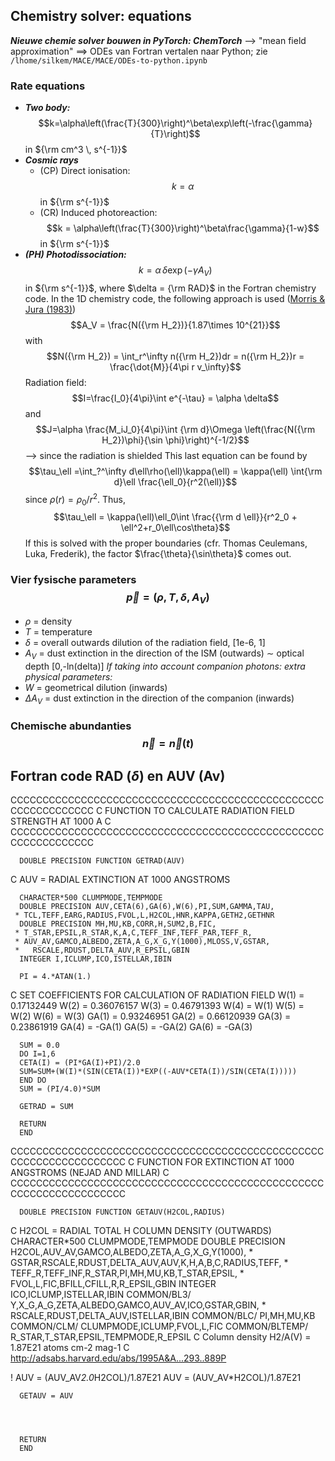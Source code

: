 ## Chemistry solver: equations

***Nieuwe chemie solver bouwen in PyTorch: $ChemTorch$*** --> "mean field approximation"
	==> ODEs van Fortran vertalen naar Python; zie $\texttt{/lhome/silkem/MACE/MACE/ODEs-to-python.ipynb}$

### Rate equations 
- ***Two body:*** $$k=\alpha\left(\frac{T}{300}\right)^\beta\exp\left(-\frac{\gamma}{T}\right)$$ in ${\rm cm^3 \, s^{-1}}$
- ***Cosmic rays***
	- (CP) Direct ionisation: $$k=\alpha$$ in ${\rm s^{-1}}$
	- (CR) Induced photoreaction: $$k = \alpha\left(\frac{T}{300}\right)^\beta\frac{\gamma}{1-w}$$ in ${\rm s^{-1}}$
- ***(PH) Photodissociation:*** $$k = \alpha\, \delta \exp (-\gamma A_V)$$ in ${\rm s^{-1}}$, where $\delta = {\rm RAD}$ in the Fortran chemistry code. 
	In the 1D chemistry code, the following approach is used ([Morris & Jura (1983)](https://ui.adsabs.harvard.edu/abs/1983ApJ...264..546M))
		$$A_V = \frac{N({\rm H_2})}{1.87\times 10^{21}}$$ with $$N({\rm H_2}) = \int_r^\infty n({\rm H_2})dr = n({\rm H_2})r = \frac{\dot{M}}{4\pi r v_\infty}$$
		Radiation field: $$I=\frac{I_0}{4\pi}\int e^{-\tau} = \alpha \delta$$ and $$J=\alpha \frac{M_iJ_0}{4\pi}\int {\rm d}\Omega \left(\frac{N({\rm H_2})\phi}{\sin \phi}\right)^{-1/2}$$
		--> since the radiation is shielded
			This last equation can be found by 
			$$\tau_\ell =\int_?^\infty d\ell\rho(\ell)\kappa(\ell) = \kappa(\ell) \int{\rm d}\ell \frac{\ell_0}{r^2(\ell)}$$ since $\rho(r)=\rho_0/r^2$.
			Thus, $$\tau_\ell = \kappa(\ell)\ell_0\int \frac{{\rm d \ell}}{r^2_0 + \ell^2+r_0\ell\cos\theta}$$
			If this is solved with the proper boundaries (cfr. Thomas Ceulemans, Luka, Frederik), the factor $\frac{\theta}{\sin\theta}$ comes out.

### Vier fysische parameters $$\vec{p} = (\rho, T, \delta, A_V)$$
- $\rho$ = density
- $T$ = temperature
- $\delta$ = overall outwards dilution of the radiation field, [1e-6, 1]
- $A_V$ = dust extinction in the direction of the ISM (outwards) $\sim$ optical depth [0,-ln(delta)]
*If taking into account companion photons: extra physical parameters:*
 - $W$ = geometrical dilution (inwards)
 - $\Delta A_V$ = dust extinction in the direction of the companion (inwards)

### Chemische abundanties $$\vec{n}=\vec{n}(t)$$

## Fortran code RAD ($\delta$) en AUV (Av)
CCCCCCCCCCCCCCCCCCCCCCCCCCCCCCCCCCCCCCCCCCCCCCCCCCCCCCCCCCCCCC
C  FUNCTION TO CALCULATE RADIATION FIELD STRENGTH AT 1000 A  C
CCCCCCCCCCCCCCCCCCCCCCCCCCCCCCCCCCCCCCCCCCCCCCCCCCCCCCCCCCCCCC

      DOUBLE PRECISION FUNCTION GETRAD(AUV)
C  AUV = RADIAL EXTINCTION AT 1000 ANGSTROMS
	
      CHARACTER*500 CLUMPMODE,TEMPMODE
      DOUBLE PRECISION AUV,CETA(6),GA(6),W(6),PI,SUM,GAMMA,TAU,
     * TCL,TEFF,EARG,RADIUS,FVOL,L,H2COL,HNR,KAPPA,GETH2,GETHNR
      DOUBLE PRECISION MH,MU,KB,CORR,H,SUM2,B,FIC,
     * T_STAR,EPSIL,R_STAR,K,A,C,TEFF_INF,TEFF_PAR,TEFF_R,
     * AUV_AV,GAMCO,ALBEDO,ZETA,A_G,X_G,Y(1000),MLOSS,V,GSTAR,
     *   RSCALE,RDUST,DELTA_AUV,R_EPSIL,GBIN
      INTEGER I,ICLUMP,ICO,ISTELLAR,IBIN

      PI = 4.*ATAN(1.)


C   SET COEFFICIENTS FOR CALCULATION OF RADIATION FIELD
      W(1) = 0.17132449
      W(2) = 0.36076157
      W(3) = 0.46791393
      W(4) = W(1)
      W(5) = W(2)
      W(6) = W(3)
      GA(1) = 0.93246951
      GA(2) = 0.66120939
      GA(3) = 0.23861919
      GA(4) = -GA(1)
      GA(5) = -GA(2)
      GA(6) = -GA(3)

      SUM = 0.0
      DO I=1,6
      CETA(I) = (PI*GA(I)+PI)/2.0
      SUM=SUM+(W(I)*(SIN(CETA(I))*EXP((-AUV*CETA(I))/SIN(CETA(I)))))
      END DO
      SUM = (PI/4.0)*SUM
      
      GETRAD = SUM
                        
      RETURN
      END
      
      
CCCCCCCCCCCCCCCCCCCCCCCCCCCCCCCCCCCCCCCCCCCCCCCCCCCCCCCCCCCCCCCCCCC
C  FUNCTION FOR EXTINCTION AT 1000 ANGSTROMS (NEJAD AND MILLAR)   C
CCCCCCCCCCCCCCCCCCCCCCCCCCCCCCCCCCCCCCCCCCCCCCCCCCCCCCCCCCCCCCCCCCC

      DOUBLE PRECISION FUNCTION GETAUV(H2COL,RADIUS)
C  H2COL = RADIAL TOTAL H COLUMN DENSITY (OUTWARDS)
      CHARACTER*500 CLUMPMODE,TEMPMODE
      DOUBLE PRECISION H2COL,AUV_AV,GAMCO,ALBEDO,ZETA,A_G,X_G,Y(1000),
     *    GSTAR,RSCALE,RDUST,DELTA_AUV,AUV,K,H,A,B,C,RADIUS,TEFF,
     *    TEFF_R,TEFF_INF,R_STAR,PI,MH,MU,KB,T_STAR,EPSIL,
     *    FVOL,L,FIC,BFILL,CFILL,R,R_EPSIL,GBIN
      INTEGER ICO,ICLUMP,ISTELLAR,IBIN
      COMMON/BL3/ Y,X_G,A_G,ZETA,ALBEDO,GAMCO,AUV_AV,ICO,GSTAR,GBIN,
     *   RSCALE,RDUST,DELTA_AUV,ISTELLAR,IBIN
      COMMON/BLC/ PI,MH,MU,KB
      COMMON/CLM/ CLUMPMODE,ICLUMP,FVOL,L,FIC
      COMMON/BLTEMP/ R_STAR,T_STAR,EPSIL,TEMPMODE,R_EPSIL
C	Column density H2/A(V) = 1.87E21 atoms cm-2 mag-1
C	http://adsabs.harvard.edu/abs/1995A&A...293..889P

!       AUV = (AUV_AV*2.0*H2COL)/1.87E21
      AUV = (AUV_AV*H2COL)/1.87E21
      

      GETAUV = AUV

      
      
      
      RETURN
      END
      
